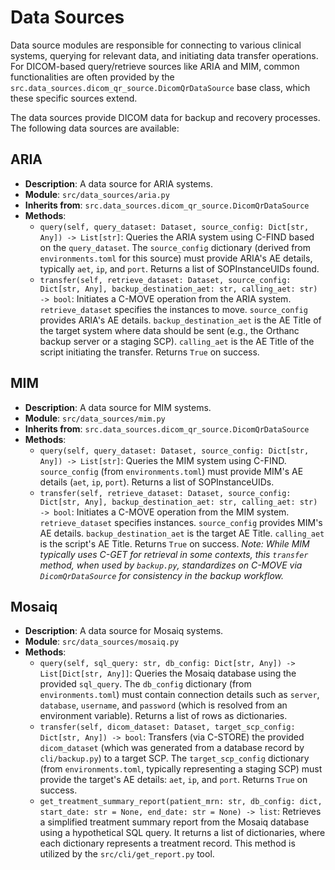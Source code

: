 # Data Sources

Data source modules are responsible for connecting to various clinical systems, querying for relevant data, and initiating data transfer operations. For DICOM-based query/retrieve sources like ARIA and MIM, common functionalities are often provided by the `src.data_sources.dicom_qr_source.DicomQrDataSource` base class, which these specific sources extend.

The data sources provide DICOM data for backup and recovery processes. The following data sources are available:

## ARIA
- **Description**: A data source for ARIA systems.
- **Module**: `src/data_sources/aria.py`
- **Inherits from**: `src.data_sources.dicom_qr_source.DicomQrDataSource`
- **Methods**:
  - `query(self, query_dataset: Dataset, source_config: Dict[str, Any]) -> List[str]`: Queries the ARIA system using C-FIND based on the `query_dataset`. The `source_config` dictionary (derived from `environments.toml` for this source) must provide ARIA's AE details, typically `aet`, `ip`, and `port`. Returns a list of SOPInstanceUIDs found.
  - `transfer(self, retrieve_dataset: Dataset, source_config: Dict[str, Any], backup_destination_aet: str, calling_aet: str) -> bool`: Initiates a C-MOVE operation from the ARIA system. `retrieve_dataset` specifies the instances to move. `source_config` provides ARIA's AE details. `backup_destination_aet` is the AE Title of the target system where data should be sent (e.g., the Orthanc backup server or a staging SCP). `calling_aet` is the AE Title of the script initiating the transfer. Returns `True` on success.

## MIM
- **Description**: A data source for MIM systems.
- **Module**: `src/data_sources/mim.py`
- **Inherits from**: `src.data_sources.dicom_qr_source.DicomQrDataSource`
- **Methods**:
  - `query(self, query_dataset: Dataset, source_config: Dict[str, Any]) -> List[str]`: Queries the MIM system using C-FIND. `source_config` (from `environments.toml`) must provide MIM's AE details (`aet`, `ip`, `port`). Returns a list of SOPInstanceUIDs.
  - `transfer(self, retrieve_dataset: Dataset, source_config: Dict[str, Any], backup_destination_aet: str, calling_aet: str) -> bool`: Initiates a C-MOVE operation from the MIM system. `retrieve_dataset` specifies instances. `source_config` provides MIM's AE details. `backup_destination_aet` is the target AE Title. `calling_aet` is the script's AE Title. Returns `True` on success.
  *Note: While MIM typically uses C-GET for retrieval in some contexts, this `transfer` method, when used by `backup.py`, standardizes on C-MOVE via `DicomQrDataSource` for consistency in the backup workflow.*

## Mosaiq
- **Description**: A data source for Mosaiq systems.
- **Module**: `src/data_sources/mosaiq.py`
- **Methods**:
  - `query(self, sql_query: str, db_config: Dict[str, Any]) -> List[Dict[str, Any]]`: Queries the Mosaiq database using the provided `sql_query`. The `db_config` dictionary (from `environments.toml`) must contain connection details such as `server`, `database`, `username`, and `password` (which is resolved from an environment variable). Returns a list of rows as dictionaries.
  - `transfer(self, dicom_dataset: Dataset, target_scp_config: Dict[str, Any]) -> bool`: Transfers (via C-STORE) the provided `dicom_dataset` (which was generated from a database record by `cli/backup.py`) to a target SCP. The `target_scp_config` dictionary (from `environments.toml`, typically representing a staging SCP) must provide the target's AE details: `aet`, `ip`, and `port`. Returns `True` on success.
  - `get_treatment_summary_report(patient_mrn: str, db_config: dict, start_date: str = None, end_date: str = None) -> list`: Retrieves a simplified treatment summary report from the Mosaiq database using a hypothetical SQL query. It returns a list of dictionaries, where each dictionary represents a treatment record. This method is utilized by the `src/cli/get_report.py` tool.
